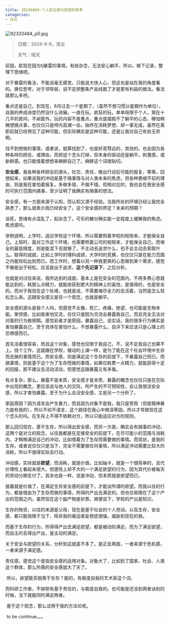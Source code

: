 ```yaml
---
title: 20240809-个人安全感与欲望的思考
categories:
- 日记
---
```


![92320484_p0.jpg](https://byyw-oss1.oss-cn-hangzhou.aliyuncs.com/img/2024/08/12-a945ff88d8f99aa0d6537c9a0c892cf9-92320484_p0.jpg.webp)

>日期：2024-8-9，周五
>
>天气：晴天

​	前因，趁现在因为fj暴雷的事情，有些杂念，无法安心躺平，所以，做下记录，整理下思绪吧。

​	对于暴雷的看法，不能说毫无感觉，只能说大快人心，但这也是站在我的角度看的。换位思考，对于领导层，说不定把整条产品线裁了才是更有利益的做法。看法就那么多吧。

​	重点还是自己，到现在，8月过去一个星期了，（虽然不想习惯以星期作为单位），自我的养成进度仍然没什么进展。一直在玩，疯狂的玩，单单局限于个人，窝在十几平的房间，不闻窗外。玩的内容不是重点，重点是摆脱不了躺平的心态，哪怕稍微想搞点事，也仅仅只是颅内高潮一会。始终在消耗梦想，却一事无成。虽然在离职前就已经预见了这种可能，但实际确实是这种可能，还是让我对自己有些无奈啊。

​	找不到想做的事情，或者说，就算找到了，也是好高骛远的，其他的，也会因为各种各样的顾忌，或理由，而把这个念头打掉，但本身的驱动还是躺平。刺激感，或新鲜感。也只能借着想想来麻醉自己了。麻醉这个词很贴切。

​	**安全感**，我各种各样顾忌的源头，社交、责任、做出行动后可能的报复，等等。回想起来，如果说我的冲动是基于搞事情与对人类未来的焦虑，但各种畏缩不前的理由，则是我在害怕着报复。多做多错，不做不错。但相对应的，我也会在我安全感的可执行范围内搞事，至少证明了我确实有搞事的想法。

​	安全感，有一方面来源于认知，而认知又源于经验。当我所处的环境已经让我完全熟悉了，那么就表示我已经安全了。这个安全感的界定？未来的预期？

​	该死，思绪有点混乱了，起杂念了。可乐的糖分确实能一定程度上缓解我的焦虑。焦虑感吗。

​	举例说明，上学时，适应学校这个环境，所以需要照着学校的规矩来，才能保全自己。上班时，面对工作这个环境，也需要照着公司的规矩来，才能保全自己。而保全的最低限度，则是能混下去就够了，不主动去追求什么，也不会主动去索取什么。取得的成就，比如上学时的理科成绩，大学时的竞赛，也仅仅只是在能力范围之内能轻松达到而已。而工作时，想着以另一种我更爽的心思做到某个需求，感觉不像是出于轻松，应该是出于追求，**这个先记录下**，之后分析。

​	也就是对过往来说，我所达到的成就，基本上是在安全的范围内，不用多费心思就能达到的，耗那么点精力，就能收获到更大的精神上的喜悦，是值得的，也是安全的。而对于我现在这个处境，也就是说，不需要竭尽全力的去活着，当然是怎么轻松怎么来。这跟安全感又是另一个观念，也就是躺平。

​	安全感的源头是我个人吗，但感觉不太像，死亡，疼痛，绝望，也可能是生物本能。掌控感，比如我害怕交流，仅仅只是因为交流会暴露我自己，而且完全无法对对面的行为做预期。感觉前者才是原因，暴露自己，说实话，我的很多行为确实是害怕暴露自己，至于具体在害怕什么，不想暴露什么，自评下来应该只是心理上的恐惧感而已。

​	首先活着很容易，而且这个对象，感觉也仅限于我自己，不，说不定我自己也算不上。找个工作，这就跟在学校，被动的上课一样，是为了能在这个社会环境中生存而去做的事情而已。而安全感，则是满足这个生存的前提下，不暴露自己而已。而搞事情，则是基于这个为了生存而做的事情，如果仅耗费一点精力，就能获得十足的回报，那不建议去活动活动，但感觉这跟暴露又有矛盾。

​	有点复杂，那么，暴露不是本质，安全感才是本质，暴露的概念也仅仅只是在交际中出现的概念，更应该说与他人的交际，所产生的不可预知性，会让我很没安全感，所以才害怕暴露。至于为什么会没安全感，又是另一个分析了。

​	家庭原因？因为语言会产生暴力，而且因为对象不是我，我只是旁观（但是精神暴力是有我的），所以不如不语言，这个路径在我心中根深蒂固，所以才导致现在这个念头的吗。在生存上不得不依赖对方，所以只能适应对方的规则。

​	那么回归现在，基于生存，所以得出安全感，而另一方面，确实会有搞事的冲动，这两个是对立的观念，以往我都是在足够安全的前提下，在尽可能小的范围与消耗内，才稍稍满足自己的冲动，比如借着为了生存而需要做的事情。而现状，是我的生存，或者说仅仅只是当下，完全不需要做任何事情，所以满足冲动需要比较大的消耗，所以不值得实际去行动。

​	冲动感，实际就是**欲望**，而消耗，就是价值，比如抽卡，就是一个很简单的，且代价理性上看起来很大，但感性上却不大的一个满足欲望的行为，因为其代价被每天的劳动分期支付了。其余也是一样，说是冲动，但本质就是欲望而已。

​	接着就是价值了，在满足生存安全感的前提下，才能谈所谓的欲望。而我以往的行为，都是借由为了生存而做的事情，所得的产出去满足的。但也仅局限在了这个产出的范围之内，虽然现在这个副产物是钞票。顺便说下，学校的产出是知识。

​	生存的物资，以往的来源是父母，现在是基于社会的个人劳动。以及生存，安全感，都只能局限于当下，除非我的被迫害妄想症很强，威胁到现在的我。

​	而基于生存的行为，所得得产出去满足欲望，都是被动的满足，而为了满足欲望，而自主的去得出产出，是主动的满足。

​	关于安全与欲望的关系，分析到这就差不多了。是正反两面，一者来源于危机感，一者来源于满足感。

​	责任感，感觉这个是指安全感的适用对象。对象大了，比如到了国家、社会、人类这个群体，那么所需的安全感就大了天了。

​	所以，欲望能否脱离于生存？能的，有极度自我的艺术家这个词。

​	而科研工作者，不排除有基于责任的，与极度自我的。也可能是还没到两者诀别的时候，当下就能同时满足两者。

​	基于这个观念，那么试用于我的方法论呢。

​	to be continue。。。

​	

​	